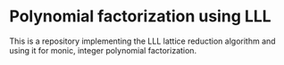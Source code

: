 # Polynomial factorization using LLL

This is a repository implementing the LLL lattice reduction algorithm and using it for monic, integer polynomial factorization. 
